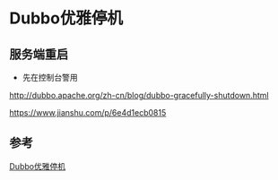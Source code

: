 # Dubbo优雅停机



## 服务端重启

- 先在控制台警用

http://dubbo.apache.org/zh-cn/blog/dubbo-gracefully-shutdown.html

https://www.jianshu.com/p/6e4d1ecb0815



## 参考

[Dubbo优雅停机](https://www.jianshu.com/p/6e4d1ecb0815)

